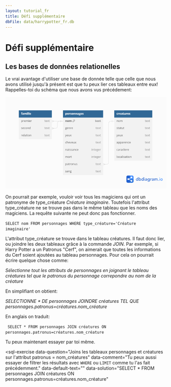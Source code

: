 ```yaml
---
layout: tutorial_fr
title: Défi supplémentaire
dbFile: data/harrypotter_fr.db
---
```

# Défi supplémentaire

## Les bases de données relationelles

Le vrai avantage d'utiliser une base de donnée telle que celle que nous avons utilisé jusqu'à présent est que tu peux lier ces tableaux entre eux! Rappelles-toi du schéma que nous avons vus précédement:

<img src="imgs/harrypotter_fr.png">

On pourrait par exemple, vouloir voir tous les magiciens qui ont un patronyme de type_créature _Créature imaginaire_. Toutefois l'attribut type_créature ne se trouve pas dans le même tableau que les noms des magiciens. La requête suivante ne peut donc pas fonctionner.

<code>SELECT nom FROM personnages WHERE type_créature='Créature imaginaire'</code>

L'attribut type_créature se trouve dans le tableau créatures. Il faut donc lier, ou joindre les deux tableaux grâce à la commande <span class="keyword">_JOIN_</span>. Par exemple, si Harry Potter a un Patronus "Cerf", on aimerait que toutes les informations du Cerf soient ajoutées au tableau personnages. Pour cela on pourrait écrire quelque chose comme: 

_Sélectionne tout les attributs de personnages en joignant le tableau créatures tel que le patronus du personnage correpondre au nom de la créature_

En simplifiant on obtient:

_SELECTIONNE * DE personnages JOINDRE créatures TEL QUE personnages.patronus=créatures.nom_créature_

En anglais on traduit:

<code> SELECT *
FROM personnages 
JOIN créatures ON personnages.patronus=créatures.nom_créature</code>

Tu peux maintenant essayer par toi même.

<sql-exercise
  data-question="Joins les tableaux personnages et créatures sur l'attribut patronus = nom_créatures"
  data-comment="Tu peux aussi essayer de filtrer les résultats avec <code>WHERE</code> ou <code>LIMIT</code> comme tu l'as fait précédemment."
  data-default-text=""
  data-solution="SELECT *
FROM personnages 
JOIN créatures ON personnages.patronus=créatures.nom_créature"
  ></sql-exercise>